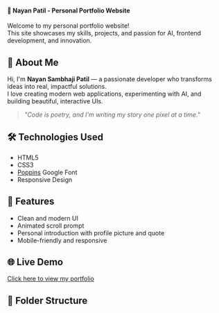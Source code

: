 <h4> 💼 Nayan Patil - Personal Portfolio Website</h4>

Welcome to my personal portfolio website!  
This site showcases my skills, projects, and passion for AI, frontend development, and innovation.

## 🚀 About Me
Hi, I'm **Nayan Sambhaji Patil** — a passionate developer who transforms ideas into real, impactful solutions.  
I love creating modern web applications, experimenting with AI, and building beautiful, interactive UIs.

> _"Code is poetry, and I'm writing my story one pixel at a time."_

## 🛠️ Technologies Used
- HTML5
- CSS3
- [Poppins](https://fonts.google.com/specimen/Poppins) Google Font
- Responsive Design

## 📸 Features
- Clean and modern UI
- Animated scroll prompt
- Personal introduction with profile picture and quote
- Mobile-friendly and responsive

## 🌐 Live Demo
[Click here to view my portfolio](https://yourusername.github.io/your-repo-name)

## 📁 Folder Structure


